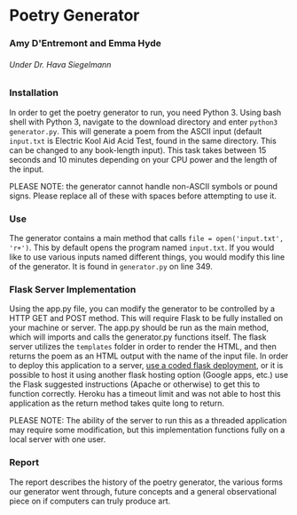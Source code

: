 # Poetry Generator
### Amy D'Entremont and Emma Hyde
###### Under Dr. Hava Siegelmann

### Installation

In order to get the poetry generator to run, you need Python 3.
Using bash shell with Python 3, navigate to the download directory and enter `python3 generator.py`. 
This will generate a poem from the ASCII input (default `input.txt` is Electric Kool Aid Acid Test, found in the same directory. This can be changed to any book-length input).
This task takes between 15 seconds and 10 minutes depending on your CPU power and the length of the input.

PLEASE NOTE: the generator cannot handle non-ASCII symbols or pound signs. Please replace all of these with spaces before attempting to use it.

### Use

The generator contains a main method that calls `file = open('input.txt', 'r+')`. This by default opens the program named `input.txt`. If you would like to use various inputs named different things, you would modify this line of the generator. It is found in `generator.py` on line 349.

### Flask Server Implementation

Using the app.py file, you can modify the generator to be controlled by a HTTP GET and POST method.
This will require Flask to be fully installed on your machine or server.
The app.py should be run as the main method, which will imports and calls the generator.py functions itself. 
The flask server utilizes the `templates` folder in order to render the HTML, and then returns the poem as an HTML output with the name of the input file.
In order to deploy this application to a server, [use a coded flask deployment](https://www.google.com), or it is possible to host it using another flask hosting option (Google apps, etc.) use the Flask suggested instructions (Apache or otherwise) to get this to function correctly. 
Heroku has a timeout limit and was not able to host this application as the return method takes quite long to return. 

PLEASE NOTE: The ability of the server to run this as a threaded application may require some modification, but this implementation functions fully on a local server with one user.

### Report

The report describes the history of the poetry generator, the various forms our generator went through, future concepts and a general observational piece on if computers can truly produce art.